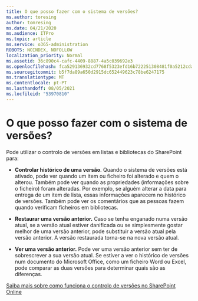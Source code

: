 ```yaml
---
title: O que posso fazer com o sistema de versões?
ms.author: toresing
author: tomresing
ms.date: 04/21/2020
ms.audience: ITPro
ms.topic: article
ms.service: o365-administration
ROBOTS: NOINDEX, NOFOLLOW
localization_priority: Normal
ms.assetid: 36c890c4-cafc-4409-8887-4a5c039692e3
ms.openlocfilehash: fca529136932cd7768f5323efd16b722251308481f0a5212cda5ac5e7dc591d1
ms.sourcegitcommit: b5f7da89a650d2915dc652449623c78be6247175
ms.translationtype: MT
ms.contentlocale: pt-PT
ms.lasthandoff: 08/05/2021
ms.locfileid: "53970810"
---
```

# <a name="what-can-i-do-with-versioning"></a>O que posso fazer com o sistema de versões?

Pode utilizar o controlo de versões em listas e bibliotecas do SharePoint para:
  
- **Controlar histórico de uma versão**. Quando o sistema de versões está ativado, pode ver quando um item ou ficheiro foi alterado e quem o alterou. Também pode ver quando as propriedades (informações sobre o ficheiro) foram alteradas. Por exemplo, se alguém alterar a data para entrega de um item de lista, essas informações aparecem no histórico de versões. Também pode ver os comentários que as pessoas fazem quando verificam ficheiros em bibliotecas. 
    
- **Restaurar uma versão anterior.** Caso se tenha enganado numa versão atual, se a versão atual estiver danificada ou se simplesmente gostar melhor de uma versão anterior, pode substituir a versão atual pela versão anterior. A versão restaurada torna-se na nova versão atual. 
    
- **Ver uma versão anterior.** Pode ver uma versão anterior sem ter de sobrescrever a sua versão atual. Se estiver a ver o histórico de versões num documento do Microsoft Office, como um ficheiro Word ou Excel, pode comparar as duas versões para determinar quais são as diferenças. 
    
[Saiba mais sobre como funciona o controlo de versões no SharePoint Online](https://go.microsoft.com/fwlink/?linkid=875710)
  

